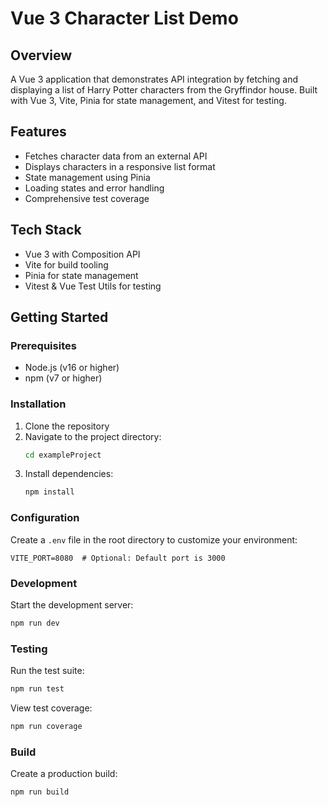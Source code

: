# Vue 3 Character List Demo
## Overview
A Vue 3 application that demonstrates API integration by fetching and displaying a list of Harry Potter characters from the Gryffindor house. Built with Vue 3, Vite, Pinia for state management, and Vitest for testing.

## Features
- Fetches character data from an external API
- Displays characters in a responsive list format
- State management using Pinia
- Loading states and error handling
- Comprehensive test coverage

## Tech Stack
- Vue 3 with Composition API
- Vite for build tooling
- Pinia for state management
- Vitest & Vue Test Utils for testing

## Getting Started

### Prerequisites
- Node.js (v16 or higher)
- npm (v7 or higher)

### Installation
1. Clone the repository
2. Navigate to the project directory:
   ```sh
   cd exampleProject
   ```
3. Install dependencies:
   ```sh
   npm install
   ```

### Configuration
Create a `.env` file in the root directory to customize your environment:
```env
VITE_PORT=8080  # Optional: Default port is 3000
```

### Development
Start the development server:
```sh
npm run dev
```

### Testing
Run the test suite:
```sh
npm run test
```

View test coverage:
```sh
npm run coverage
```

### Build
Create a production build:
```sh
npm run build
```
